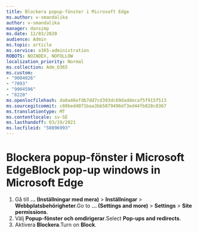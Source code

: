 ```yaml
---
title: Blockera popup-fönster i Microsoft Edge
ms.author: v-smandalika
author: v-smandalika
manager: dansimp
ms.date: 12/03/2020
audience: Admin
ms.topic: article
ms.service: o365-administration
ROBOTS: NOINDEX, NOFOLLOW
localization_priority: Normal
ms.collection: Adm_O365
ms.custom:
- "9004026"
- "7093"
- "9004596"
- "8220"
ms.openlocfilehash: da0a46efdb7dd7cd393dc69daddecaf5f915f513
ms.sourcegitcommit: c08bed4071baa3bb5879496df3ed44fb828c8367
ms.translationtype: MT
ms.contentlocale: sv-SE
ms.lasthandoff: 03/19/2021
ms.locfileid: "50896993"
---
```

# <a name="block-pop-up-windows-in-microsoft-edge"></a><span data-ttu-id="a37e9-102">Blockera popup-fönster i Microsoft Edge</span><span class="sxs-lookup"><span data-stu-id="a37e9-102">Block pop-up windows in Microsoft Edge</span></span>

1. <span data-ttu-id="a37e9-103">Gå till **... (Inställningar med mera)**  >  **Inställningar**  >  **Webbplatsbehörigheter**.</span><span class="sxs-lookup"><span data-stu-id="a37e9-103">Go to **... (Settings and more)** > **Settings** > **Site permissions**.</span></span>
2. <span data-ttu-id="a37e9-104">Välj **Popup-fönster och omdirigerar**.</span><span class="sxs-lookup"><span data-stu-id="a37e9-104">Select **Pop-ups and redirects**.</span></span>
3. <span data-ttu-id="a37e9-105">Aktivera **Blockera**.</span><span class="sxs-lookup"><span data-stu-id="a37e9-105">Turn on **Block**.</span></span>